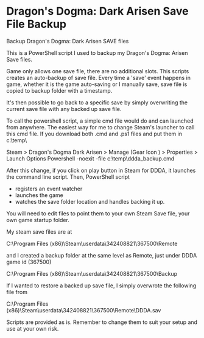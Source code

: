 # Dragon's Dogma: Dark Arisen Save File Backup
Backup Dragon's Dogma: Dark Arisen SAVE files

This is a PowerShell script I used to backup my Dragon's Dogma: Arisen Save files.

Game only allows one save file, there are no additional slots. This scripts creates an auto-backup of save file.
Every time a 'save' event happens in game, whether it is the game auto-saving or I manually save, save file is copied to backup folder with a timestamp.

It's then possible to go back to a specific save by simply overwriting the current save file with any backed up save file.

To call the powershell script, a simple cmd file would do and can launched from anywhere.
The easiest way for me to change Steam's launcher to call this cmd file.
If you download both .cmd and .ps1 files and put them in c:\temp\

Steam > Dragon's Dogma Dark Arisen > Manage (Gear Icon ) > Properties > Launch Options
Powershell -noexit -file c:\temp\ddda_backup.cmd

After this change, if you click on play button in Steam for DDDA, it launches the command line script.
Then, PowerShell script 
- registers an event watcher
- launches the game
- watches the save folder location and handles backing it up.

You will need to edit files to point them to your own Steam Save file, your own game startup folder.

My steam save files are at 

C:\Program Files (x86)\Steam\userdata\342408821\367500\Remote

and I created a backup folder at the same level as Remote, just under DDDA game id (367500)

C:\Program Files (x86)\Steam\userdata\342408821\367500\Backup

If I wanted to restore a backed up save file, I simply overwrote the following file from 

C:\Program Files (x86)\Steam\userdata\342408821\367500\Remote\DDDA.sav 

Scripts are provided as is. Remember to change them to suit your setup and use at your own risk.
